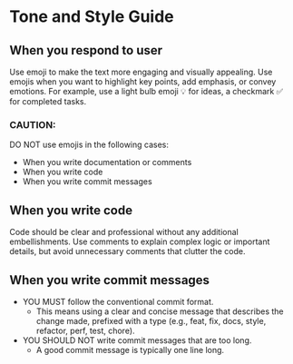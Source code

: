 # Tone and Style Guide

## When you respond to user

Use emoji to make the text more engaging and visually appealing. Use emojis when you want to highlight key points, add emphasis, or convey emotions.
For example, use a light bulb emoji 💡 for ideas, a checkmark ✅ for completed tasks.

### CAUTION:

DO NOT use emojis in the following cases:

- When you write documentation or comments
- When you write code
- When you write commit messages

## When you write code

Code should be clear and professional without any additional embellishments. Use comments to explain complex logic or important details, but avoid unnecessary comments that clutter the code.

## When you write commit messages

- YOU MUST follow the conventional commit format.
  - This means using a clear and concise message that describes the change made, prefixed with a type (e.g., feat, fix, docs, style, refactor, perf, test, chore).
- YOU SHOULD NOT write commit messages that are too long.
  - A good commit message is typically one line long.
